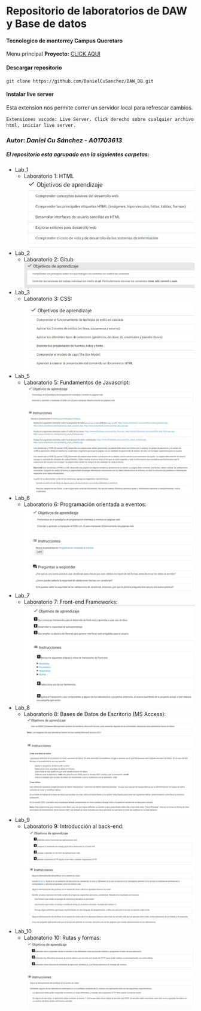 # Repositorio de laboratorios de DAW y Base de datos

#### Tecnologico de monterrey Campus Queretaro

Menu principal **Proyecto:** [CLICK AQUI](https://danielcusanchez.github.io/DAW_DB/)

#### Descargar repositorio

```
git clone https://github.com/DanielCuSanchez/DAW_DB.git
```

#### Instalar live server

Esta extension nos permite correr un servidor local para refrescar cambios.

```
Extensiones vscode: Live Server. Click derecho sobre cualquier archivo html, iniciar live server.
```

### **Autor:** _Daniel Cu Sánchez - A01703613_

##### El repositorio esta agrupado enn la siguientes carpetas:

- Lab_1
  - Laboratorio 1: HTML
    ![Image of Lab](https://github.com/DanielCuSanchez/DAW_DB/blob/master/Screenshots/Lab1.JPG?raw=true)
- Lab_2
  - Laboratorio 2: Gitub
    ![Image of Lab](https://github.com/DanielCuSanchez/DAW_DB/blob/master/Screenshots/Lab2.JPG?raw=true)
- Lab_3
  - Laboratorio 3: CSS:
    ![Image of Lab](https://github.com/DanielCuSanchez/DAW_DB/blob/master/Screenshots/Lab3.JPG?raw=true)
- Lab_5
  - Laboratorio 5: Fundamentos de Javascript:
    ![Image of Lab](https://github.com/DanielCuSanchez/DAW_DB/blob/master/Screenshots/Lab5.JPG?raw=true)
- Lab_6
  - Laboratorio 6: Programación orientada a eventos:
    ![Image of Lab](https://github.com/DanielCuSanchez/DAW_DB/blob/master/Screenshots/Lab6.JPG?raw=true)
- Lab_7
  - Laboratorio 7: Front-end Frameworks:
    ![Image of Lab](https://github.com/DanielCuSanchez/DAW_DB/blob/master/Screenshots/Lab7.JPG?raw=true)
- Lab_8
  - Laboratorio 8: Bases de Datos de Escritorio (MS Access):
    ![Image of Lab](https://github.com/DanielCuSanchez/DAW_DB/blob/master/Screenshots/Lab8.JPG?raw=true)
- Lab_9
  - Laboratorio 9: Introducción al back-end:
    ![Image of Lab](https://github.com/DanielCuSanchez/DAW_DB/blob/master/Screenshots/Lab9.JPG?raw=true)
- Lab_10
  - Laboratorio 10: Rutas y formas:
    ![Image of Lab](https://github.com/DanielCuSanchez/DAW_DB/blob/master/Screenshots/Lab10.JPG?raw=true)
